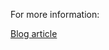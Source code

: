 For more information:

[Blog article](https://gwyche.wordpress.com/2023/07/30/2-layer-mlp-reservoir-computer/)
